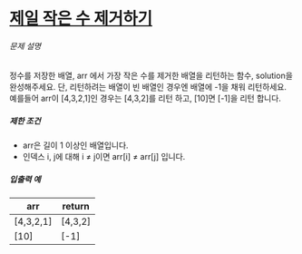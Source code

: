 # [제일 작은 수 제거하기](https://school.programmers.co.kr/learn/courses/30/lessons/12935)


###### 문제 설명


정수를 저장한 배열, arr 에서 가장 작은 수를 제거한 배열을 리턴하는 함수, solution을 완성해주세요. 단, 리턴하려는 배열이 빈 배열인 경우엔 배열에 \-1을 채워 리턴하세요. 예를들어 arr이 \[4,3,2,1]인 경우는 \[4,3,2]를 리턴 하고, \[10]면 \[\-1]을 리턴 합니다.


##### 제한 조건


* arr은 길이 1 이상인 배열입니다.
* 인덱스 i, j에 대해 i ≠ j이면 arr\[i] ≠ arr\[j] 입니다.


##### 입출력 예




| arr | return |
| --- | --- |
| \[4,3,2,1] | \[4,3,2] |
| \[10] | \[\-1] |


